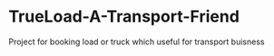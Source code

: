 # TrueLoad-A-Transport-Friend
Project for booking load or truck which useful for transport buisness
